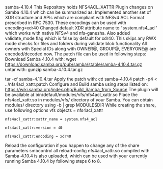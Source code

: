 samba-4.10.4
This Repository holds NFS4ACL_XATTR Plugin changes on Samba 4.10.4 which can be summarized as:
Implemented another set of XDR structure and APIs which are compliant with NFSv4 ACL Format prescribed in RFC 7530. These encodings can be used with encoding=xdr40
Changed default XDR attribute name to "system.nfs4_acl" which works with native NFSv4 and nfs-ganesha.
Also added validate_mode flag which is false by default for xdr40. This skips any RWX mode checks for files and folders during validate blob functionality
All owners with Special IDs along with OWNER@, GROUP@, EVERYONE@ are encoded/decoded now.
The patch file can be used in following steps:
Download Samba 4.10.4 with:
 wget https://download.samba.org/pub/samba/stable/samba-4.10.4.tar.gz  
untar with:
 gunzip samba-4.10.4.tar.gz 

 tar -xf samba-4.10.4.tar
Apply the patch with:
 cd samba-4.10.4
 patch -p4 < ../nfs4acl_xattr.patch
Configure and Build samba using steps listed on:
 https://wiki.samba.org/index.php/Build_Samba_from_Source
The plugin will be available at bin/default/modules/vfs/nfs4acl_xattr.so
Place the nfs4acl_xattr.so in modules/vfs/ directory of your Samba. You can obtain modules/ directory using
 	<path to your smbd> -b | grep MODULESDIR
While creating the share, use following options
 	vfs objects = nfs4acl_xattr

 	nfs4acl_xattr:xattr_name = system.nfs4_acl

 	nfs4acl_xattr:version = 40

 	nfs4acl_xattr:encoding = xdr40
Reload the configuration if you happen to change any of the share parameters
 smbcontrol all reload-config
nfs4acl_xattr.so compiled with Samba-4.10.4 is also uploaded, which can be used with your currently running Samba 4.10.4 by following steps 6 to 8.